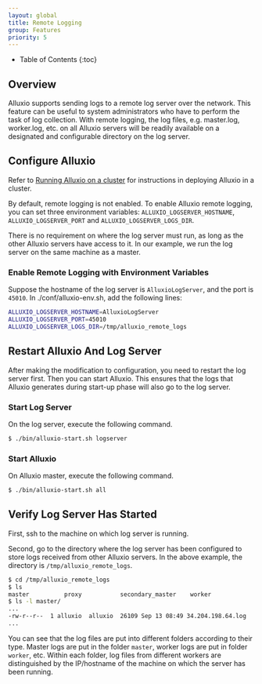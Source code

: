 ```yaml
---
layout: global
title: Remote Logging
group: Features
priority: 5
---
```


* Table of Contents
{:toc}

## Overview
Alluxio supports sending logs to a remote log server over the network. This feature can be useful
to system administrators who have to perform the task of log collection. With remote logging, the
log files, e.g. master.log, worker.log, etc. on all Alluxio servers will be readily available on
a designated and configurable directory on the log server.

## Configure Alluxio
Refer to [Running Alluxio on a cluster](Running-Alluxio-on-a-Cluster.html) for instructions in deploying
Alluxio in a cluster.

By default, remote logging is not enabled. To enable Alluxio remote logging, you can set
three environment variables: `ALLUXIO_LOGSERVER_HOSTNAME`, `ALLUXIO_LOGSERVER_PORT` and `ALLUXIO_LOGSERVER_LOGS_DIR`.

There is no requirement on where
the log server must run, as long as the other Alluxio servers have access to it. In our example, we
run the log server on the same machine as a master.

### Enable Remote Logging with Environment Variables
Suppose the hostname of the log server is `AlluxioLogServer`, and the port is `45010`.
In ./conf/alluxio-env.sh, add the following lines:

```bash
ALLUXIO_LOGSERVER_HOSTNAME=AlluxioLogServer
ALLUXIO_LOGSERVER_PORT=45010
ALLUXIO_LOGSERVER_LOGS_DIR=/tmp/alluxio_remote_logs
```

## Restart Alluxio And Log Server
After making the modification to configuration, you need to restart the log server first. Then you can
start Alluxio. This ensures that the logs that Alluxio generates during start-up phase will also go to
the log server.

### Start Log Server
On the log server, execute the following command.
```bash
$ ./bin/alluxio-start.sh logserver
```

### Start Alluxio
On Alluxio master, execute the following command.
```bash
$ ./bin/alluxio-start.sh all
```

## Verify Log Server Has Started
First, ssh to the machine on which log server is running.

Second, go to the directory where the log server has been configured to store logs received from
other Alluxio servers. In the above example, the directory is `/tmp/alluxio_remote_logs`.

```bash
$ cd /tmp/alluxio_remote_logs
$ ls
master          proxy           secondary_master    worker
$ ls -l master/
...
-rw-r--r--  1 alluxio  alluxio  26109 Sep 13 08:49 34.204.198.64.log
...
```

You can see that the log files are put into different folders according to their type. Master logs are put
in the folder `master`, worker logs are put in folder `worker`, etc. Within each folder, log files from
different workers are distinguished by the IP/hostname of the machine on which the server has been running.
